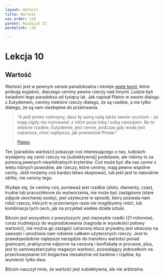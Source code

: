```yaml
---
layout: default
title: Wartość
nav_order: 110
parent: Rozdział II
permalink: /10

---
```


# Lekcja 10

## Wartość

Wartość jest w pewnym sensie paradoksalna i istnieje [wiele teorii](https://pl.wikipedia.org/wiki/Teoria_warto%C5%9Bci_(ekonomia)), które próbują wyjaśnić, dlaczego cenimy pewne rzeczy nad innymi. Ludzie byli świadomi tego paradoksu od tysięcy lat. Jak napisał Platon w swoim dialogu z Eutydemem, cenimy niektóre rzeczy dlatego, że są rzadkie, a nie tylko dlatego, że są nam niezbędne do przetrwania.

> "A jeśli jesteś roztropny, dasz tę samą radę także swoim uczniom - że mają nigdy nie rozmawiać z nikim poza tobą i sobą nawzajem. Bo to właśnie rzadkie, Eutydemie, jest cenne, podczas gdy woda jest najtańsza, choć najlepsza, jak powiedział Pindar."
> 
> [Platon](http://www.perseus.tufts.edu/hopper/text?doc=plat.+euthyd.+304b)

Ten [paradoks wartości] pokazuje coś interesującego o nas, ludziach: wydajemy się cenić rzeczy na [subiektywnej] podstawie, ale robimy to za pomocą pewnych niearbitralnych kryteriów. Coś może być dla nas *cenne* z wielu różnych powodów, ale rzeczy, które cenimy, mają pewne wspólne cechy. Jeśli możemy coś bardzo łatwo skopiować, lub jeśli jest to naturalnie obfite, nie cenimy tego.

Wydaje się, że cenimy coś, ponieważ jest rzadkie (złoto, diamenty, czas), trudne lub pracochłonne do wytworzenia, nie może być zastąpione (stare zdjęcie ukochanej osoby), jest użyteczne w sposób, który pozwala nam robić rzeczy, których w przeciwnym razie nie moglibyśmy robić, lub kombinacja tych cech, jak na przykład wielkie dzieła sztuki.

Bitcoin jest wszystkim z powyższych: jest niezwykle rzadki (21 milionów), coraz trudniejszy do wyprodukowania (nagroda w wysokości połowy wartości), nie można go zastąpić (utracony klucz prywatny jest utracony na zawsze) i umożliwia nam robienie całkiem użytecznych rzeczy. Jest to prawdopodobnie najlepsze narzędzie do transferu wartości ponad granicami, praktycznie odporne na cenzurę i konfiskatę w procesie, plus, jest to samowystarczalny magazyn wartości, pozwalający jednostkom na przechowywanie ich bogactwa niezależnie od banków i rządów, by wymienić tylko dwa.

Bitcoin nauczył mnie, że wartość jest subiektywna, ale nie arbitralna.
